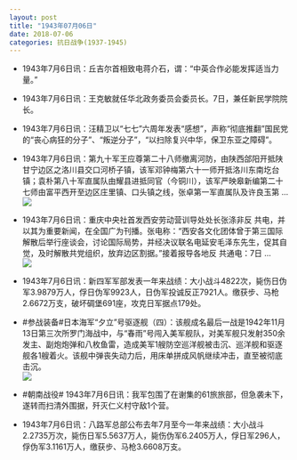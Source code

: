 ```yaml
---
layout: post
title: "1943年07月06日"
date: 2018-07-06
categories: 抗日战争(1937-1945)
---
```


<meta name="referrer" content="no-referrer" />

- 1943年7月6日讯：丘吉尔首相致电蒋介石，谓：“中英合作必能发挥适当力量。” 

- 1943年7月6日讯：王克敏就任华北政务委员会委员长。7日，兼任新民学院院长。 

- 1943年7月6日讯：汪精卫以“七七”六周年发表“感想”，声称“彻底推翻”国民党的“丧心病狂的分子”、“叛逆分子”，“以扫除复兴中华，保卫东亚之障碍”。 

- 1943年7月6日讯：第九十军王应尊第二十八师撤离河防，由陕西郃阳开抵陕甘宁边区之洛川县交口河桥子镇，该军邓钟梅第六十一师开抵洛川东南圪台镇；袁朴第八十军直属队由耀县进抵同官（今铜川），该军严映皋新编第二十七师由富平西开至边区庄里镇、口头镇之线，张卓第一军直属队及许良玉第 ... <br/><img src="https://wx2.sinaimg.cn/large/aca367d8ly1ft0apwqc0sj20c80bxdfy.jpg" />

- 1943年7月6日讯：重庆中央社首发西安劳动营训导处处长张涤非反 共电，并以其为重要新闻，在全国广为刊播。张电称：“西安各文化团体曾于第三国际解散后举行座谈会，讨论国际局势，并经决议联名电延安毛泽东先生，促其自觉，及时解散共党组织，放弃边区割据。”接着报导各地反 共通电：7日 ... <br/><img src="https://wx4.sinaimg.cn/large/aca367d8ly1ft00bc16zgj20c80cw74h.jpg" />

- 1943年7月6日讯：新四军军部发表一年来战绩：大小战斗4822次，毙伤日伪军3.9879万人，俘日伪军9923人，日伪军投诚反正7921人。缴获步、马枪2.6672万支，破坏碉堡691座，攻克日军据点179处。 

- #参战装备#日本海军“夕立”号驱逐舰（四）：该舰成名最后一战是1942年11月13日第三次所罗门海战中，与“春雨”号闯入美军舰队，对美军舰只发射350余发主、副炮炮弹和八枚鱼雷，造成美军1艘防空巡洋舰被击沉、巡洋舰和驱逐舰各1艘着火。该舰中弹丧失动力后，用床单拼成风帆继续冲击，直至被彻底击沉。 <br/><img src="https://wx4.sinaimg.cn/large/aca367d8ly1fszwui9kc0j20m70b1t9v.jpg" />

- #朝南战役# 1943年7月6日讯：我军包围了在谢集的61旅旅部，但急袭未下，遂转而扫清外围据，歼灭仁义村守敌1个营。 

- 1943年7月6日讯：八路军总部公布去年7月至今一年来战绩：大小战斗2.2735万次，毙伤日军5.5637万人，毙伤伪军6.2405万人，俘日军296人，俘伪军3.1161万人，缴获步、马枪3.6608万支。 


